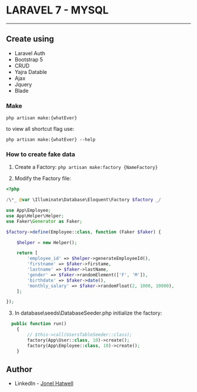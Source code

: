 # LARAVEL 7 - MYSQL

---

## Create using

-   Laravel Auth
-   Bootstrap 5
-   CRUD
-   Yajra Datable
-   Ajax
-   Jquery
-   Blade

### Make

`php artisan make:{whatEver}`

to view all shortcut flag use:

`php artisan make:{whatEver} --help`

### How to create fake data

1. Create a Factory:
   `php artisan make:factory {NameFactory}`

2. Modify the Factory file:

```php
<?php

/\*_ @var \Illuminate\Database\Eloquent\Factory $factory _/

use App\Employee;
use App\Helper\Helper;
use Faker\Generator as Faker;

$factory->define(Employee::class, function (Faker $faker) {

    $helper = new Helper();

    return [
        'employee_id' => $helper->generateEmployeeId(),
        'firstname' => $faker->firstame,
        'lastname' => $faker->lastName,
        'gender' => $faker->randomElement(['F', 'M']),
        'birthdate' => $faker->date(),
        'monthly_salary' => $faker->randomFloat(2, 1000, 10000),
    ];

});
```

3. In database\seeds\DatabaseSeeder.php initialize the factory:

```php
  public function run()
    {
        // $this->call(UsersTableSeeder::class);
        factory(App\User::class, 10)->create();
        factory(App\Employee::class, 10)->create();
    }
```

## Author

-   LinkedIn - [Jonel Hatwell](https://www.linkedin.com/in/jonel-hatwell/)
